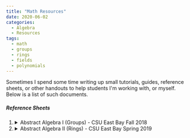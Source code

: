 ```yaml
---
title: "Math Resources"
date: 2020-06-02
categories:
  - Algebra
  - Resources
tags:
  - math
  - groups
  - rings
  - fields
  - polynomials
---
```


Sometimes I spend some time writing up small tutorials, guides, reference sheets, or other handouts to help students I'm working with, or myself. Below is a list of such documents.

##### Reference Sheets

1.  <details markdown="1"><summary>Abstract Algebra I (Groups) - CSU East Bay Fall 2018 </summary><object data="{{ site.url }}{{ site.baseurl }}/assets/pdfs/Algebra_I_Reference_Sheet.pdf" width="2000" height="1500" type="application/pdf"></object></details>  
    
2. <details markdown="1"><summary>Abstract Algebra II (Rings) - CSU East Bay Spring 2019 </summary><object data="{{ site.url }}{{ site.baseurl }}/assets/pdfs/Algebra_II_Reference_Sheet.pdf" width="2000" height="1500" type="application/pdf"></object></details>
    

